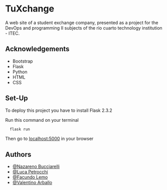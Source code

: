 
# TuXchange

A web site of a student exchange company, presented as a project for the DevOps and programming II subjects of the rio cuarto technology institution - ITEC.


## Acknowledgements

 - Bootstrap
 - Flask
 - Python
 - HTML
 - CSS

 


## Set-Up

To deploy this project you have to install Flask 2.3.2

Run this command on your terminal

```bash
  flask run
```

Then go to [localhost:5000](http://localhost:5000/) in your browser


## Authors

- [@Nazareno Bucciarelli](https://github.com/nazabucciarelliITEC)
- [@Luca Petrocchi](https://github.com/LucaPetrocchi)
- [@Facundo Lemo](https://github.com/FacundoEsteban-Lemo)
- [@Valentino Arballo](https://github.com/valentinoarballo)



